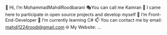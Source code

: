 👋 Hi, I’m MohammadMahdiRoodbarani
🎭You can call me Kamran
🎯 I came here to participate in open source projects and develop myself
👀 I’m Front-End-Developer
🌱 I’m currently learning C#
📫 You can contact me by email: mahdi1224roodi@gmail.com
🌐 My Website: ...
